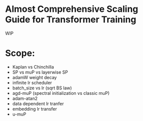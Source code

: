 # Almost Comprehensive Scaling Guide for Transformer Training

WIP

# Scope:

* Kaplan vs Chinchilla
* SP vs muP vs layerwise SP
* adamW weight decay
* infinite lr scheduler
* batch_size vs lr (sqrt BS law)
* agd-muP (spectral initialization vs classic muP)
* adam-atan2
* data dependent lr tranfer
* embedding lr transfer
* u-muP
